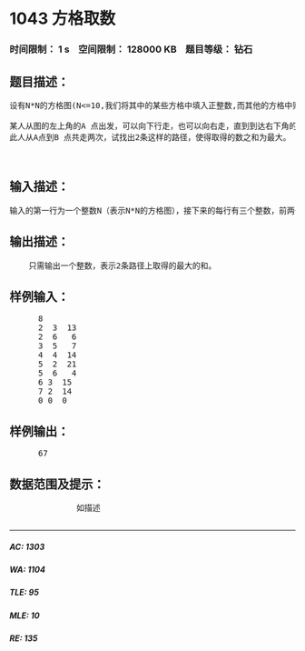 # 1043 方格取数   
### 时间限制： 1 s&nbsp;&nbsp;&nbsp;&nbsp;空间限制： 128000 KB&nbsp;&nbsp;&nbsp;&nbsp;题目等级： 钻石  
## 题目描述：  

<pre>
设有N*N的方格图(N<=10,我们将其中的某些方格中填入正整数,而其他的方格中则放入数字0。如下图所示（见样例）：
 
某人从图的左上角的A 点出发，可以向下行走，也可以向右走，直到到达右下角的B点。在走过的路上，他可以取走方格中的数（取走后的方格中将变为数字0）。
此人从A点到B 点共走两次，试找出2条这样的路径，使得取得的数之和为最大。
 

</pre>
  
  
## 输入描述：  

<pre>
输入的第一行为一个整数N（表示N*N的方格图），接下来的每行有三个整数，前两个表示位置，第三个数为该位置上所放的数。一行单独的0表示输入结束。
</pre>
  
  
## 输出描述：  

<pre>
    只需输出一个整数，表示2条路径上取得的最大的和。
</pre>
  
  
## 样例输入：  

<pre>
      8
      2  3  13
      2  6   6
      3  5   7
      4  4  14
      5  2  21
      5  6   4
      6 3  15
      7 2  14
      0 0  0
</pre>
  
  
## 样例输出：  

<pre>
      67
</pre>
  
  
## 数据范围及提示：  

<pre>
              如描述
            </pre>
  
  
***  

##### AC: 1303  
##### WA: 1104  
##### TLE: 95  
##### MLE: 10  
##### RE: 135  
